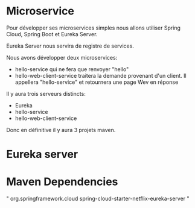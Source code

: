 # Microservice
Pour développer ses microservices simples nous allons utiliser Spring Cloud, Spring Boot et Eureka Server.

Eureka Server nous servira de registre de services.

Nous avons développer deux microservices:
  - hello-service qui ne fera que renvoyer "hello"
  - hello-web-client-service traitera la demande provenant d'un client. Il appellera "hello-service" et retournera une page Wev en réponse
  
Il y aura trois serveurs distincts:
  - Eureka
  - hello-service
  - hello-web-client-service
  
Donc en définitive il y aura 3 projets maven.

# Eureka server
  # Maven Dependencies
  
  "<dependency>
       <groupId>org.springframework.cloud</groupId>
       <artifactId>spring-cloud-starter-netflix-eureka-server</artifactId>
   </dependency>"
